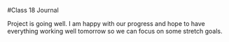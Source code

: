 #Class 18 Journal

Project is going well. I am happy with our progress and hope to have everything working
well tomorrow so we can focus on some stretch goals.
